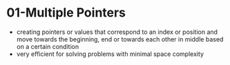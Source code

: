 # 01-Multiple Pointers

* creating pointers or values that correspond to an index or position and move towards the beginning, end or towards each other in middle based on a certain condition 
* very efficient for solving problems with minimal space complexity 


